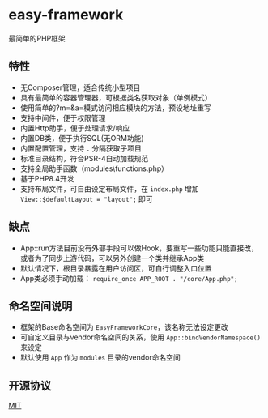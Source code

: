 # easy-framework
最简单的PHP框架

## 特性
- 无Composer管理，适合传统小型项目
- 具有最简单的容器管理器，可根据类名获取对象（单例模式）
- 使用简单的?m=&a=模式访问相应模块的方法，预设地址重写
- 支持中间件，便于权限管理
- 内置Http助手，便于处理请求/响应
- 内置DB类，便于执行SQL(无ORM功能)
- 内置配置管理，支持 `.` 分隔获取子项目
- 标准目录结构，符合PSR-4自动加载规范
- 支持全局助手函数（modules\functions.php）
- 基于PHP8.4开发
- 支持布局文件，可自由设定布局文件，在 `index.php` 增加 `View::$defaultLayout = "layout";` 即可

## 缺点
- App::run方法目前没有外部手段可以做Hook，要重写一些功能只能直接改，或者为了同步上游代码，可以另外创建一个类并继承App类
- 默认情况下，根目录暴露在用户访问区，可自行调整入口位置
- App类必须手动加载： `require_once APP_ROOT . "/core/App.php";`

## 命名空间说明
- 框架的Base命名空间为 `EasyFrameworkCore`，该名称无法设定更改
- 可自定义目录与vendor命名空间的关系，使用 `App::bindVendorNamespace()` 来设定
- 默认使用 `App` 作为 `modules` 目录的vendor命名空间

## 开源协议
[MIT](LICENSE)
